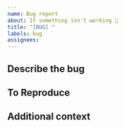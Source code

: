 ```yaml
---
name: Bug report
about: If something isn't working 🔧
title: "[BUG] "
labels: bug
assignees:
---
```


## Describe the bug
<!-- 명확하고 간결하게 버그 설명 -->

## To Reproduce
<!-- 어떤 상황에서 발생했는지에 대한 상황 설명 -->

## Additional context
<!-- Add any other context about the problem here. -->